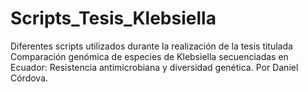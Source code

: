 # Scripts_Tesis_Klebsiella
Diferentes scripts utilizados durante la realización de la tesis titulada Comparación genómica de especies de Klebsiella secuenciadas en Ecuador: Resistencia antimicrobiana y diversidad genética. Por Daniel Córdova.
